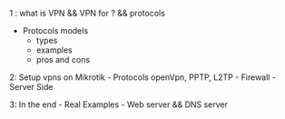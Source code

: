 1 : what is VPN && VPN for ? && protocols 
- Protocols models 
	- types 
	- examples 
	- pros and cons

2: Setup vpns on Mikrotik
	- Protocols
		openVpn, PPTP, L2TP
	- Firewall
	- Server Side

3: In the end 
	- Real Examples
	- Web server && DNS server 

